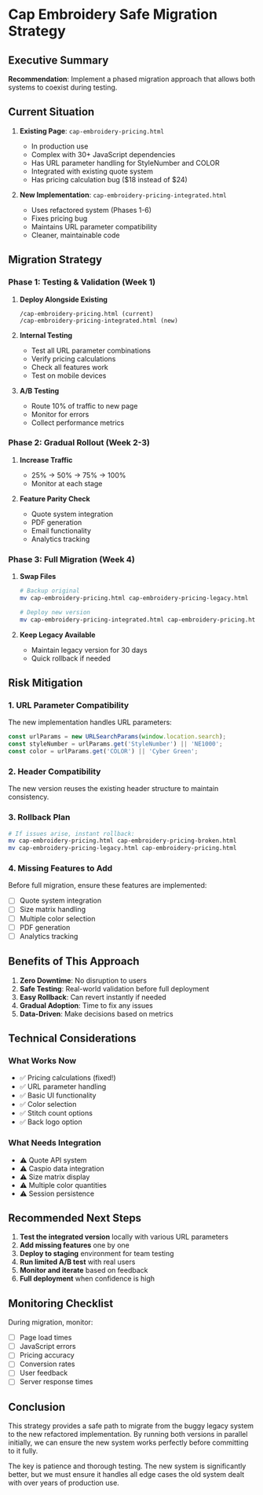 # Cap Embroidery Safe Migration Strategy

## Executive Summary

**Recommendation**: Implement a phased migration approach that allows both systems to coexist during testing.

## Current Situation

1. **Existing Page**: `cap-embroidery-pricing.html`
   - In production use
   - Complex with 30+ JavaScript dependencies
   - Has URL parameter handling for StyleNumber and COLOR
   - Integrated with existing quote system
   - Has pricing calculation bug ($18 instead of $24)

2. **New Implementation**: `cap-embroidery-pricing-integrated.html`
   - Uses refactored system (Phases 1-6)
   - Fixes pricing bug
   - Maintains URL parameter compatibility
   - Cleaner, maintainable code

## Migration Strategy

### Phase 1: Testing & Validation (Week 1)

1. **Deploy Alongside Existing**
   ```
   /cap-embroidery-pricing.html (current)
   /cap-embroidery-pricing-integrated.html (new)
   ```

2. **Internal Testing**
   - Test all URL parameter combinations
   - Verify pricing calculations
   - Check all features work
   - Test on mobile devices

3. **A/B Testing**
   - Route 10% of traffic to new page
   - Monitor for errors
   - Collect performance metrics

### Phase 2: Gradual Rollout (Week 2-3)

1. **Increase Traffic**
   - 25% → 50% → 75% → 100%
   - Monitor at each stage

2. **Feature Parity Check**
   - Quote system integration
   - PDF generation
   - Email functionality
   - Analytics tracking

### Phase 3: Full Migration (Week 4)

1. **Swap Files**
   ```bash
   # Backup original
   mv cap-embroidery-pricing.html cap-embroidery-pricing-legacy.html
   
   # Deploy new version
   mv cap-embroidery-pricing-integrated.html cap-embroidery-pricing.html
   ```

2. **Keep Legacy Available**
   - Maintain legacy version for 30 days
   - Quick rollback if needed

## Risk Mitigation

### 1. **URL Parameter Compatibility**
The new implementation handles URL parameters:
```javascript
const urlParams = new URLSearchParams(window.location.search);
const styleNumber = urlParams.get('StyleNumber') || 'NE1000';
const color = urlParams.get('COLOR') || 'Cyber Green';
```

### 2. **Header Compatibility**
The new version reuses the existing header structure to maintain consistency.

### 3. **Rollback Plan**
```bash
# If issues arise, instant rollback:
mv cap-embroidery-pricing.html cap-embroidery-pricing-broken.html
mv cap-embroidery-pricing-legacy.html cap-embroidery-pricing.html
```

### 4. **Missing Features to Add**
Before full migration, ensure these features are implemented:
- [ ] Quote system integration
- [ ] Size matrix handling
- [ ] Multiple color selection
- [ ] PDF generation
- [ ] Analytics tracking

## Benefits of This Approach

1. **Zero Downtime**: No disruption to users
2. **Safe Testing**: Real-world validation before full deployment
3. **Easy Rollback**: Can revert instantly if needed
4. **Gradual Adoption**: Time to fix any issues
5. **Data-Driven**: Make decisions based on metrics

## Technical Considerations

### What Works Now
- ✅ Pricing calculations (fixed!)
- ✅ URL parameter handling
- ✅ Basic UI functionality
- ✅ Color selection
- ✅ Stitch count options
- ✅ Back logo option

### What Needs Integration
- ⚠️ Quote API system
- ⚠️ Caspio data integration
- ⚠️ Size matrix display
- ⚠️ Multiple color quantities
- ⚠️ Session persistence

## Recommended Next Steps

1. **Test the integrated version** locally with various URL parameters
2. **Add missing features** one by one
3. **Deploy to staging** environment for team testing
4. **Run limited A/B test** with real users
5. **Monitor and iterate** based on feedback
6. **Full deployment** when confidence is high

## Monitoring Checklist

During migration, monitor:
- [ ] Page load times
- [ ] JavaScript errors
- [ ] Pricing accuracy
- [ ] Conversion rates
- [ ] User feedback
- [ ] Server response times

## Conclusion

This strategy provides a safe path to migrate from the buggy legacy system to the new refactored implementation. By running both versions in parallel initially, we can ensure the new system works perfectly before committing to it fully.

The key is patience and thorough testing. The new system is significantly better, but we must ensure it handles all edge cases the old system dealt with over years of production use.